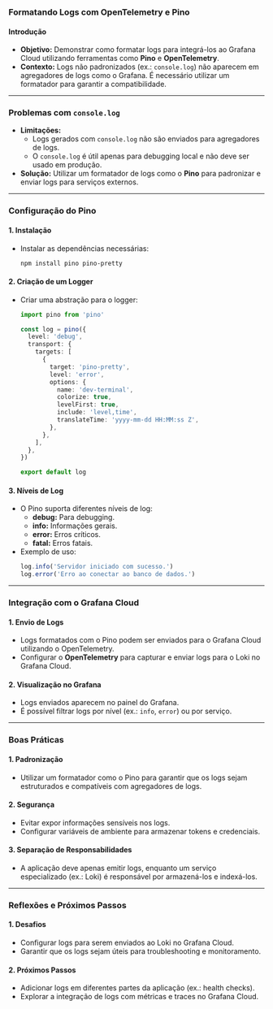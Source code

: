 ### Formatando Logs com OpenTelemetry e Pino

#### Introdução

- **Objetivo:** Demonstrar como formatar logs para integrá-los ao Grafana Cloud utilizando ferramentas como **Pino** e **OpenTelemetry**.
- **Contexto:** Logs não padronizados (ex.: `console.log`) não aparecem em agregadores de logs como o Grafana. É necessário utilizar um formatador para garantir a compatibilidade.

---

### Problemas com `console.log`

- **Limitações:**
  - Logs gerados com `console.log` não são enviados para agregadores de logs.
  - O `console.log` é útil apenas para debugging local e não deve ser usado em produção.
- **Solução:** Utilizar um formatador de logs como o **Pino** para padronizar e enviar logs para serviços externos.

---

### Configuração do Pino

#### 1. **Instalação**

- Instalar as dependências necessárias:
  ```bash
  npm install pino pino-pretty
  ```

#### 2. **Criação de um Logger**

- Criar uma abstração para o logger:

  ```typescript
  import pino from 'pino'

  const log = pino({
    level: 'debug',
    transport: {
      targets: [
        {
          target: 'pino-pretty',
          level: 'error',
          options: {
            name: 'dev-terminal',
            colorize: true,
            levelFirst: true,
            include: 'level,time',
            translateTime: 'yyyy-mm-dd HH:MM:ss Z',
          },
        },
      ],
    },
  })

  export default log
  ```

#### 3. **Níveis de Log**

- O Pino suporta diferentes níveis de log:
  - **debug:** Para debugging.
  - **info:** Informações gerais.
  - **error:** Erros críticos.
  - **fatal:** Erros fatais.
- Exemplo de uso:
  ```typescript
  log.info('Servidor iniciado com sucesso.')
  log.error('Erro ao conectar ao banco de dados.')
  ```

---

### Integração com o Grafana Cloud

#### 1. **Envio de Logs**

- Logs formatados com o Pino podem ser enviados para o Grafana Cloud utilizando o OpenTelemetry.
- Configurar o **OpenTelemetry** para capturar e enviar logs para o Loki no Grafana Cloud.

#### 2. **Visualização no Grafana**

- Logs enviados aparecem no painel do Grafana.
- É possível filtrar logs por nível (ex.: `info`, `error`) ou por serviço.

---

### Boas Práticas

#### 1. **Padronização**

- Utilizar um formatador como o Pino para garantir que os logs sejam estruturados e compatíveis com agregadores de logs.

#### 2. **Segurança**

- Evitar expor informações sensíveis nos logs.
- Configurar variáveis de ambiente para armazenar tokens e credenciais.

#### 3. **Separação de Responsabilidades**

- A aplicação deve apenas emitir logs, enquanto um serviço especializado (ex.: Loki) é responsável por armazená-los e indexá-los.

---

### Reflexões e Próximos Passos

#### 1. **Desafios**

- Configurar logs para serem enviados ao Loki no Grafana Cloud.
- Garantir que os logs sejam úteis para troubleshooting e monitoramento.

#### 2. **Próximos Passos**

- Adicionar logs em diferentes partes da aplicação (ex.: health checks).
- Explorar a integração de logs com métricas e traces no Grafana Cloud.
